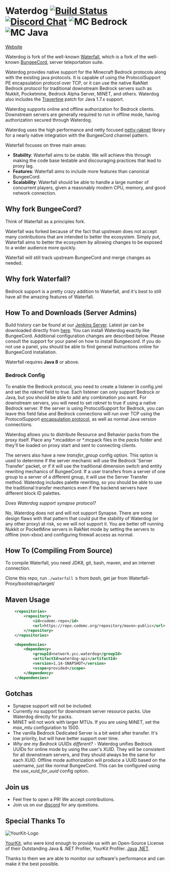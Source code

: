 Waterdog 
[![Build Status](https://ci.codemc.org/job/yesdog/job/Waterdog/badge/icon)](https://ci.codemc.org/job/yesdog/job/Waterdog/) 
[![Discord Chat](https://img.shields.io/discord/574240965351571477.svg)](https://discord.gg/VA8VgCz)
![MC Bedrock](https://gist.githubusercontent.com/colinrgodsey/ec4c8ad11c08d8e63bf8cd75679eed9f/raw/d523c9d9ecd2147b758da7dd6a9bcadc28a61f31/mcbe.svg?sanitize=true)
![MC Java](https://gist.githubusercontent.com/colinrgodsey/1e18f62beaec3bb595ef1ed381152ad4/raw/df118cbf5c812b050354b74eb9288f0f6748bf67/mcje.svg?sanitize=true)
=========
[Website](https://waterdog.dev)

Waterdog is fork of the well-known [Waterfall](https://github.com/papermc/waterfall), 
which is a fork of the well-known [BungeeCord](https://github.com/SpigotMC/BungeeCord), server teleportation suite.

Waterdog provides native support for the Minecraft Bedrock protocols along with the existing java protocols.
It is capable of using the ProtocolSupport PE encapsulation protocol over TCP, or it can use the native RakNet 
Bedrock protocol for traditional downstream Bedrock servers such as Nukkit, Pocketmine, 
Bedrock Alpha Server, MiNET, and others. Waterdog also includes the [Travertine](https://github.com/papermc/travertine)
patch for Java 1.7.x support. 

Waterdog supports online and offline authorization for Bedrock clients. Downstream servers are generally
required to run in offline mode, having authorization secured through Waterdog. 

Waterdog uses the high performance and netty focused [netty-raknet](https://github.com/yesdog/netty-raknet)
library for a nearly native integration with the BungeeCord channel pattern. 

Waterfall focuses on three main areas:

- **Stability**: Waterfall aims to be stable. We will achieve this through making the code base testable and discouraging practices that lead to proxy lag.
- **Features**: Waterfall aims to include more features than canonical BungeeCord.
- **Scalability**: Waterfall should be able to handle a large number of concurrent players, given a reasonably modern CPU, memory, and good network connection.

## Why fork BungeeCord?

Think of Waterfall as a principles fork.

Waterfall was forked because of the fact that upstream does not accept many contributions that are intended to better the ecosystem. Simply put, Waterfall aims to better
the ecosystem by allowing changes to be exposed to a wider audience more quickly.

Waterfall will still track upstream BungeeCord and merge changes as needed.

## Why fork Waterfall?

Bedrock support is a pretty crazy addition to Waterfall, and it's best to still have all the amazing features of Waterfall. 

## How To and Downloads (Server Admins)
Build history can be found at our [Jenkins Server](https://jenkins.waterdog.dev/job/Waterdog/job/Waterdog/job/master-zlib/).
Latest jar can be downloaded directly from [here](https://jenkins.waterdog.dev/job/Waterdog/job/Waterdog/job/master-zlib/lastSuccessfulBuild/artifact/Waterfall-Proxy/bootstrap/target/Waterdog.jar).
You can install Waterdog exactly like BungeeCord. Additional configuration changes are described below.
Please consult the support for your panel on how to install Bungeecord. If you do not use 
a panel, you should be able to find general instructions online for BungeeCord installation. 

Waterfall requires **Java 8** or above.

### Bedrock Config

To enable the Bedrock protocol, you need to create a listener in config.yml and set the *raknet* field to true.
Each listener can only support Bedrock or Java, but you should be able to add any combination you want. For downstream
servers, you will need to set *raknet* to true if using a native Bedrock server. If the server is using
ProtocolSupport for Bedrock, you can leave this field false and Bedrock connections will run over TCP using
the ProtocolSupport [encapsulation protocol](https://github.com/ProtocolSupport/ProtocolSupport/wiki/Encapsulation-Protocol), as well as normal Java version connections. 

Waterdog allows you to distribute Resource and Behavior packs from the proxy itself. 
Place any *.mcaddon or *.mcpack files in the *packs* folder and they'll 
be loaded on proxy start and sent to connecting clients. 

The servers also have a new *transfer_group* config option. This option is used to determine if 
the server mechanic will use the Bedrock 'Server Transfer' packet, or if it will use
the traditional dimension switch and entity rewriting mechanics of BungeeCord. 
If a user transfers from a server of one group to a server of a different group, 
it will use the Server Transfer method. Waterdog includes palette rewriting, so
you should be able to use the traditional transfer mechanics even if the backend
servers have different block ID palettes. 

*Does Waterdog support synapse protocol?*

No, Waterdog does not and will not support Synapse. There are some design flaws with that pattern
that could put the stability of Waterdog (or any other proxy) at risk, 
so we will not support it. You are better off running Nukkit or PocketMine servers in RakNet mode 
by setting the servers to offline (non-xbox) and configuring firewall access as normal. 

## How To (Compiling From Source)

To compile Waterfall, you need JDK8, git, bash, maven, and an internet connection.

Clone this repo, run `./waterfall b` from *bash*, get jar from Waterfall-Proxy/bootstrap/target/

## Maven Usage

```xml
    <repositories>
        <repository>
            <id>codemc-repo</id>
            <url>https://repo.codemc.org/repository/maven-public</url>
        </repository>
    </repositories>

    <dependencies>
        <dependency>
            <groupId>network.ycc.waterdog</groupId>
            <artifactId>waterdog-api</artifactId>
            <version>1.14-SNAPSHOT</version>
            <scope>provided</scope>
        </dependency>
    </dependencies>
```

## Gotchas

* Synapse support will not be included.
* Currently no support for downstream server resource packs. Use Waterdog directly for packs.
* MiNET will not work with larger MTUs. If you are using MiNET, set the *max_mtu* configuration to 1500.
* The vanilla Bedrock Dedicated Server is a bit weird after transfer. It's low priority, but will have better support over time. 
* *Why are my Bedrock UUIDs different?* - Waterdog unifies Bedrock UUIDs for online mode by using the user's XUID. They will
be consistent for all downstream servers, and they should always be the same for each XUID. Offline mode authorization
will produce a UUID based on the username, just like normal BungeeCord. This can be configured using the
*use_xuid_for_uuid* config option. 

## Join us

* Feel free to open a PR! We accept contributions.
* Join us on our [discord](https://discord.gg/MhhWfSW) for any questions.

## Special Thanks To

![YourKit-Logo](https://yourkit.com/images/yklogo.png)

[YourKit](https://yourkit.com/), who were kind enough to provide us with an Open-Source License of their Outstanding Java & .NET Profiler, YourKit Profiler.
[Java](https://yourkit.com/features/)  [.NET](https://yourkit.com/dotnet/features/).

Thanks to them we are able to monitor our software's performance and can make it the best possible.
